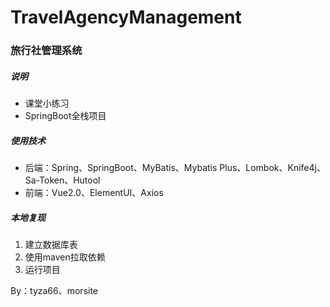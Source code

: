 # TravelAgencyManagement
### 旅行社管理系统
##### 说明
- 课堂小练习
- SpringBoot全栈项目

##### 使用技术
- 后端：Spring、SpringBoot、MyBatis、Mybatis Plus、Lombok、Knife4j、Sa-Token、Hutool
- 前端：Vue2.0、ElementUI、Axios

##### 本地复现
1. 建立数据库表
2. 使用maven拉取依赖
3. 运行项目

By：tyza66、morsite